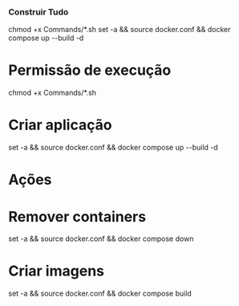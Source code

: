 ### Construir Tudo
chmod +x Commands/*.sh
set -a && source docker.conf && docker compose up --build -d

# Permissão de execução
chmod +x Commands/*.sh

# Criar aplicação
set -a && source docker.conf && docker compose up --build -d

# Ações
# Remover containers
set -a && source docker.conf && docker compose down

# Criar imagens
set -a && source docker.conf && docker compose build